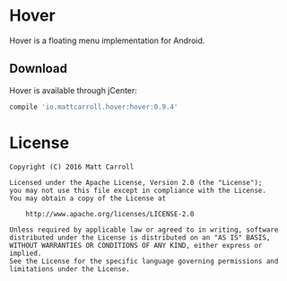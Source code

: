 Hover
=====
Hover is a floating menu implementation for Android.

Download
--------
Hover is available through jCenter:

```groovy
compile 'io.mattcarroll.hover:hover:0.9.4'
```

License
=======

    Copyright (C) 2016 Matt Carroll

    Licensed under the Apache License, Version 2.0 (the "License");
    you may not use this file except in compliance with the License.
    You may obtain a copy of the License at

        http://www.apache.org/licenses/LICENSE-2.0

    Unless required by applicable law or agreed to in writing, software
    distributed under the License is distributed on an "AS IS" BASIS,
    WITHOUT WARRANTIES OR CONDITIONS OF ANY KIND, either express or implied.
    See the License for the specific language governing permissions and
    limitations under the License.
    